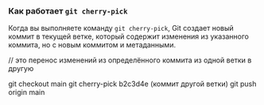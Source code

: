 ### Как работает `git cherry-pick`

Когда вы выполняете команду `git cherry-pick`, Git создает новый коммит в текущей ветке, который содержит изменения из указанного коммита, но с новым коммитом и метаданными.

// это перенос изменений из определённого коммита из одной ветки в другую

git checkout main
git cherry-pick b2c3d4e (коммит другой ветки)
git push origin main



